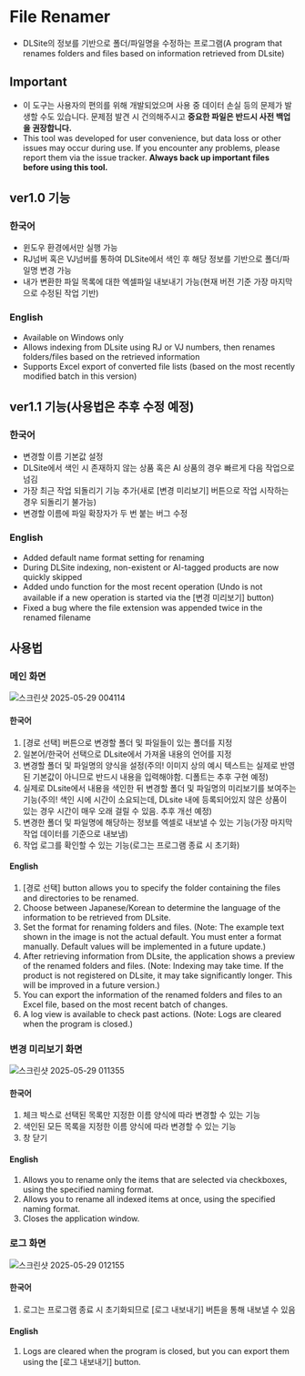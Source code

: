 # File Renamer
- DLSite의 정보를 기반으로 폴더/파일명을 수정하는 프로그램(A program that renames folders and files based on information retrieved from DLsite)

## Important
- 이 도구는 사용자의 편의를 위해 개발되었으며 사용 중 데이터 손실 등의 문제가 발생할 수도 있습니다. 문제점 발견 시 건의해주시고 **중요한 파일은 반드시 사전 백업을 권장합니다.**
- This tool was developed for user convenience, but data loss or other issues may occur during use. If you encounter any problems, please report them via the issue tracker. **Always back up important files before using this tool.**

## ver1.0 기능
### 한국어
- 윈도우 환경에서만 실행 가능
- RJ넘버 혹은 VJ넘버를 통하여 DLSite에서 색인 후 해당 정보를 기반으로 폴더/파일명 변경 가능
- 내가 변환한 파일 목록에 대한 엑셀파일 내보내기 가능(현재 버전 기준 가장 마지막으로 수정된 작업 기반)
### English
- Available on Windows only  
- Allows indexing from DLsite using RJ or VJ numbers, then renames folders/files based on the retrieved information  
- Supports Excel export of converted file lists (based on the most recently modified batch in this version)  

## ver1.1 기능(사용법은 추후 수정 예정)
### 한국어
- 변경할 이름 기본값 설정
- DLSite에서 색인 시 존재하지 않는 상품 혹은 AI 상품의 경우 빠르게 다음 작업으로 넘김
- 가장 최근 작업 되돌리기 기능 추가(새로 [변경 미리보기] 버튼으로 작업 시작하는 경우 되돌리기 불가능)
- 변경할 이름에 파일 확장자가 두 번 붙는 버그 수정
### English
- Added default name format setting for renaming
- During DLSite indexing, non-existent or AI-tagged products are now quickly skipped
- Added undo function for the most recent operation  (Undo is not available if a new operation is started via the [변경 미리보기] button)
- Fixed a bug where the file extension was appended twice in the renamed filename

## 사용법
### 메인 화면
![스크린샷 2025-05-29 004114](https://github.com/user-attachments/assets/0592c726-c112-4698-82bb-da7d808d502d)
#### 한국어
1. [경로 선택] 버튼으로 변경할 폴더 및 파일들이 있는 폴더를 지정 
2. 일본어/한국어 선택으로 DLsite에서 가져올 내용의 언어를 지정 
3. 변경할 폴더 및 파일명의 양식을 설정(주의! 이미지 상의 예시 텍스트는 실제로 반영된 기본값이 아니므로 반드시 내용을 입력해야함. 디폴트는 추후 구현 예정)
4. 실제로 DLsite에서 내용을 색인한 뒤 변경할 폴더 및 파일명의 미리보기를 보여주는 기능(주의! 색인 시에 시간이 소요되는데, DLsite 내에 등록되어있지 않은 상품이 있는 경우 시간이 매우 오래 걸릴 수 있음. 추후 개선 예정)
5. 변경한 폴더 및 파일명에 해당하는 정보를 엑셀로 내보낼 수 있는 기능(가장 마지막 작업 데이터를 기준으로 내보냄) 
6. 작업 로그를 확인할 수 있는 기능(로그는 프로그램 종료 시 초기화)

#### English
1. [경로 선택] button allows you to specify the folder containing the files and directories to be renamed.
2. Choose between Japanese/Korean to determine the language of the information to be retrieved from DLsite.
3. Set the format for renaming folders and files.
   (Note: The example text shown in the image is not the actual default.
   You must enter a format manually. Default values will be implemented in a future update.)
4. After retrieving information from DLsite, the application shows a preview of the renamed folders and files.
   (Note: Indexing may take time. If the product is not registered on DLsite, it may take significantly longer. This will be improved in a future version.)
5. You can export the information of the renamed folders and files to an Excel file, based on the most recent batch of changes.
6. A log view is available to check past actions.
   (Note: Logs are cleared when the program is closed.)

### 변경 미리보기 화면
![스크린샷 2025-05-29 011355](https://github.com/user-attachments/assets/9d5dfe64-7aab-4936-9f7e-f1c85c1dfdae)
#### 한국어
1. 체크 박스로 선택된 목록만 지정한 이름 양식에 따라 변경할 수 있는 기능
2. 색인된 모든 목록을 지정한 이름 양식에 따라 변경할 수 있는 기능
3. 창 닫기

#### English
1. Allows you to rename only the items that are selected via checkboxes, using the specified naming format.
2. Allows you to rename all indexed items at once, using the specified naming format.
3. Closes the application window.

### 로그 화면
![스크린샷 2025-05-29 012155](https://github.com/user-attachments/assets/9235e30b-1aa7-49ee-960d-cd5823a60d04)
#### 한국어
1. 로그는 프로그램 종료 시 초기화되므로 [로그 내보내기] 버튼을 통해 내보낼 수 있음
#### English
1. Logs are cleared when the program is closed, but you can export them using the [로그 내보내기] button.
